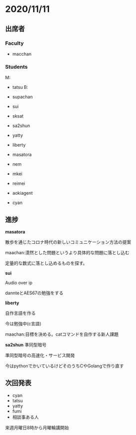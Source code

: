 # 2020/11/11
## 出席者
### Faculty
- macchan

### Students
M:

- tatsu
B:

- supachan
- sui
- sksat
- sa2shun
- yatty
- liberty
- masatora
- nem
- mkei
- reimei
- aokiagent
- cyan

## 進捗

**masatora**

散歩を通じたコロナ時代の新しいコミュニケーション方法の提案

maachan:漠然とした問題というより具体的な問題に落とし込む

定量的な数式に落とし込めるものを探す。

**sui**

Audio over ip

dannteとAES67の勉強をする


**liberty**

自作言語を作る

今は勉強中(c言語)

maachan:目標を決める。catコマンドを自作する新人課題

**sa2shun**
準同型暗号

準同型暗号の高速化・サービス開発

今はpythonでかいているけどそのうちCやGolangで作り直す



## 次回発表
- cyan
- tatsu
- yatty
- fumi
- 相談事ある人


来週月曜日8時から月曜輪講開始
